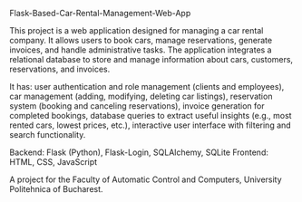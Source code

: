 Flask-Based-Car-Rental-Management-Web-App

This project is a web application designed for managing a car rental company. It allows users to book cars, manage reservations, generate invoices, and handle administrative tasks. The application integrates a relational database to store and manage information about cars, customers, reservations, and invoices.

It has: user authentication and role management (clients and employees), car management (adding, modifying, deleting car listings), reservation system (booking and canceling reservations), invoice generation for completed bookings, database queries to extract useful insights (e.g., most rented cars, lowest prices, etc.), interactive user interface with filtering and search functionality.

Backend: Flask (Python), Flask-Login, SQLAlchemy, SQLite
Frontend: HTML, CSS, JavaScript

A project for the Faculty of Automatic Control and Computers, University Politehnica of Bucharest.
